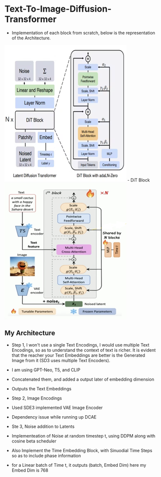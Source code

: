 # Text-To-Image-Diffusion-Transformer
- Implementation of each block from scratch, below is the representation of the Architecture.
<img src="Images/Architecture.png" width="400" height="450"/>
- DiT Block
<img src="Images/t2i.png" width="400" height="450"/>

## My Architecture
- Step 1, I won't use a single Text Encodings, I would use multiple Text Encodings, so as to understand the context of text is richer. It is evident that the reacher your Text Embeddings are better is the Generated Image from it (SD3 uses multiple Text Encoders).
- I am using GPT-Neo, T5, and CLIP
- Concatenated them, and added a output later of embedding dimension 
- Outputs the Text Embeddings

- Step 2, Image Encodings
- Used SDE3 implemented VAE Image Encoder
- Dependency issue while running up DCAE

- Ste 3, Noise addition to Latents
- Implementeation of Noise at random timestep t, using DDPM along with cosine beta scheduler
- Also Implement the Time Embedding Block, with Sinuodial Time Steps so as to include phase information
- for a Linear batch of Time t, it outputs (batch, Embed Dim) here my Embed Dim is 768